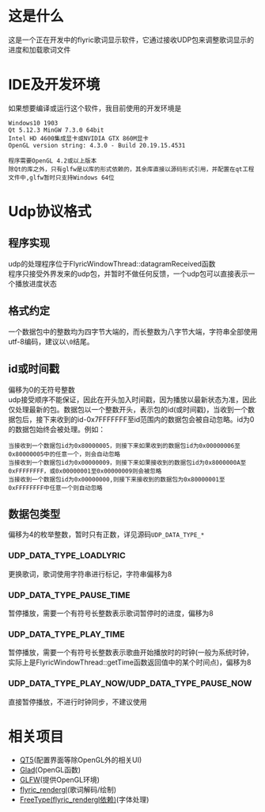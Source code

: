 # 这是什么
这是一个正在开发中的flyric歌词显示软件，它通过接收UDP包来调整歌词显示的进度和加载歌词文件

# IDE及开发环境
如果想要编译或运行这个软件，我目前使用的开发环境是
```
Windows10 1903
Qt 5.12.3 MinGW 7.3.0 64bit
Intel HD 4600集成显卡或NVIDIA GTX 860M显卡
OpenGL version string: 4.3.0 - Build 20.19.15.4531
```
```
程序需要OpenGL 4.2或以上版本
除Qt的库之外，只有glfw是以库的形式依赖的，其余库直接以源码形式引用，并配置在qt工程文件中,glfw暂时只支持Windows 64位
```

# Udp协议格式
## 程序实现
udp的处理程序位于FlyricWindowThread::datagramReceived函数  
程序只接受外界发来的udp包，并暂时不做任何反馈，一个udp包可以直接表示一个播放进度状态  
## 格式约定
一个数据包中的整数均为四字节大端的，而长整数为八字节大端，字符串全部使用utf-8编码，建议以`\0`结尾。
## id或时间戳
偏移为0的无符号整数  
udp接受顺序不能保证，因此在开头加入时间戳，因为播放以最新状态为准，因此仅处理最新的包。数据包以一个整数开头，表示包的id(或时间戳)，当收到一个数据包后，接下来收到的id-0x7FFFFFFF至id范围内的数据包会被自动忽略。id为0的数据包始终会被处理。例如：
```
当接收到一个数据包id为0x80000005，则接下来如果收到的数据包id为0x00000006至0x80000005中的任意一个，则会自动忽略
当接收到一个数据包id为0x00000009，则接下来如果接收到的数据包id为0x8000000A至0xFFFFFFFF，或0x00000001至0x00000009则会被忽略
当接收到一个数据包id为0x00000000,则接下来接收到的数据包为0x80000001至0xFFFFFFFF中任意一个则自动忽略
```
## 数据包类型
偏移为4的枚举整数，暂时只有正数，详见源码`UDP_DATA_TYPE_*`
### UDP_DATA_TYPE_LOADLYRIC
更换歌词，歌词使用字符串进行标记，字符串偏移为8
### UDP_DATA_TYPE_PAUSE_TIME
暂停播放，需要一个有符号长整数表示歌词暂停时的进度，偏移为8
### UDP_DATA_TYPE_PLAY_TIME
暂停播放，需要一个有符号长整数表示歌曲开始播放时的时钟(一般为系统时钟，实际上是FlyricWindowThread::getTime函数返回值中的某个时间点)，偏移为8
### UDP_DATA_TYPE_PLAY_NOW/UDP_DATA_TYPE_PAUSE_NOW
直接暂停播放，不进行时钟同步，不建议使用

# 相关项目
- [QT5](https://www.qt.io/)(配置界面等除OpenGL外的相关UI)
- [Glad](https://github.com/dav1dde/glad-web)(OpenGL函数)
- [GLFW](https://www.glfw.org/)(提供OpenGL环境)
- [flyric_rendergl](https://github.com/frto027/flyric_rendergl)(歌词解码/绘制)
- [FreeType(flyric_rendergl依赖)](https://www.freetype.org/)(字体处理)
